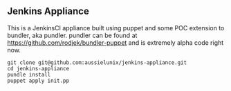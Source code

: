 ## Jenkins Appliance

This is a JenkinsCI appliance built using puppet and some POC extension to bundler, aka pundler.
pundler can be found at https://github.com/rodjek/bundler-puppet and is
extremely alpha code right now.

    git clone git@github.com:aussielunix/jenkins-appliance.git
    cd jenkins-appliance
    pundle install
    puppet apply init.pp
